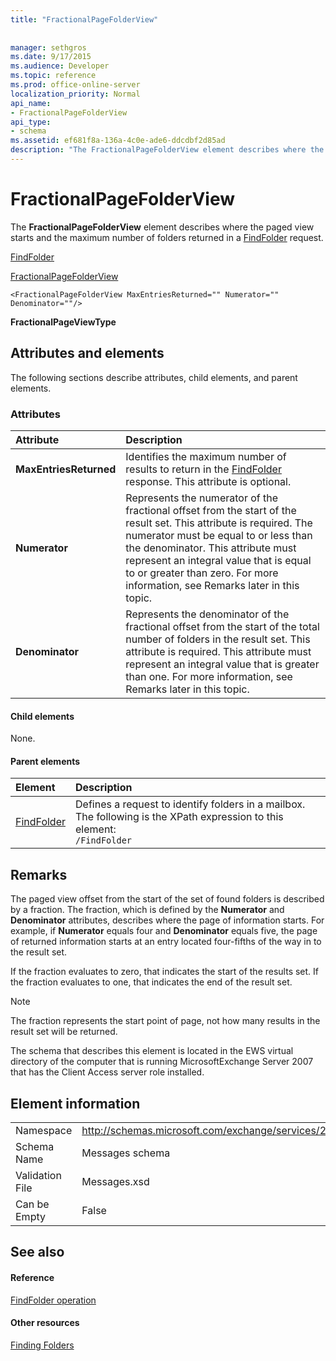 ```yaml
---
title: "FractionalPageFolderView"
 
 
manager: sethgros
ms.date: 9/17/2015
ms.audience: Developer
ms.topic: reference
ms.prod: office-online-server
localization_priority: Normal
api_name:
- FractionalPageFolderView
api_type:
- schema
ms.assetid: ef681f8a-136a-4c0e-ade6-ddcdbf2d85ad
description: "The FractionalPageFolderView element describes where the paged view starts and the maximum number of folders returned in a FindFolder request."
---
```


# FractionalPageFolderView

The **FractionalPageFolderView** element describes where the paged view starts and the maximum number of folders returned in a [FindFolder](findfolder.md) request. 
  
[FindFolder](findfolder.md)
  
[FractionalPageFolderView](fractionalpagefolderview.md)
  
```
<FractionalPageFolderView MaxEntriesReturned="" Numerator="" Denominator=""/>
```

 **FractionalPageViewType**
## Attributes and elements

The following sections describe attributes, child elements, and parent elements.
  
### Attributes

|**Attribute**|**Description**|
|:-----|:-----|
|**MaxEntriesReturned** <br/> |Identifies the maximum number of results to return in the [FindFolder](findfolder.md) response. This attribute is optional.  <br/> |
|**Numerator** <br/> |Represents the numerator of the fractional offset from the start of the result set. This attribute is required. The numerator must be equal to or less than the denominator. This attribute must represent an integral value that is equal to or greater than zero. For more information, see Remarks later in this topic.  <br/> |
|**Denominator** <br/> |Represents the denominator of the fractional offset from the start of the total number of folders in the result set. This attribute is required. This attribute must represent an integral value that is greater than one. For more information, see Remarks later in this topic.  <br/> |
   
#### Child elements

None.
  
#### Parent elements

|**Element**|**Description**|
|:-----|:-----|
|[FindFolder](findfolder.md) <br/> |Defines a request to identify folders in a mailbox.  <br/> The following is the XPath expression to this element:  <br/>  `/FindFolder` <br/> |
   
## Remarks

The paged view offset from the start of the set of found folders is described by a fraction. The fraction, which is defined by the **Numerator** and **Denominator** attributes, describes where the page of information starts. For example, if **Numerator** equals four and **Denominator** equals five, the page of returned information starts at an entry located four-fifths of the way in to the result set. 
  
If the fraction evaluates to zero, that indicates the start of the results set. If the fraction evaluates to one, that indicates the end of the result set.
  
> [!NOTE]
> The fraction represents the start point of page, not how many results in the result set will be returned. 
  
The schema that describes this element is located in the EWS virtual directory of the computer that is running MicrosoftExchange Server 2007 that has the Client Access server role installed.
  
## Element information

|||
|:-----|:-----|
|Namespace  <br/> |http://schemas.microsoft.com/exchange/services/2006/messages  <br/> |
|Schema Name  <br/> |Messages schema  <br/> |
|Validation File  <br/> |Messages.xsd  <br/> |
|Can be Empty  <br/> |False  <br/> |
   
## See also

#### Reference

[FindFolder operation](findfolder-operation.md)
#### Other resources

[Finding Folders](http://msdn.microsoft.com/library/9124d868-017a-43f0-b915-5c0082cacec9%28Office.15%29.aspx)

